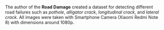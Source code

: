 The author of the **Road Damage** created a dataset for detecting different road failures such as *pothole*, *alligator crack*, *longitudinal crack*, and *lateral crack*.
All images were taken with Smartphone Camera (Xiaomi Redmi Note 8) with dimensions around 1080p.
